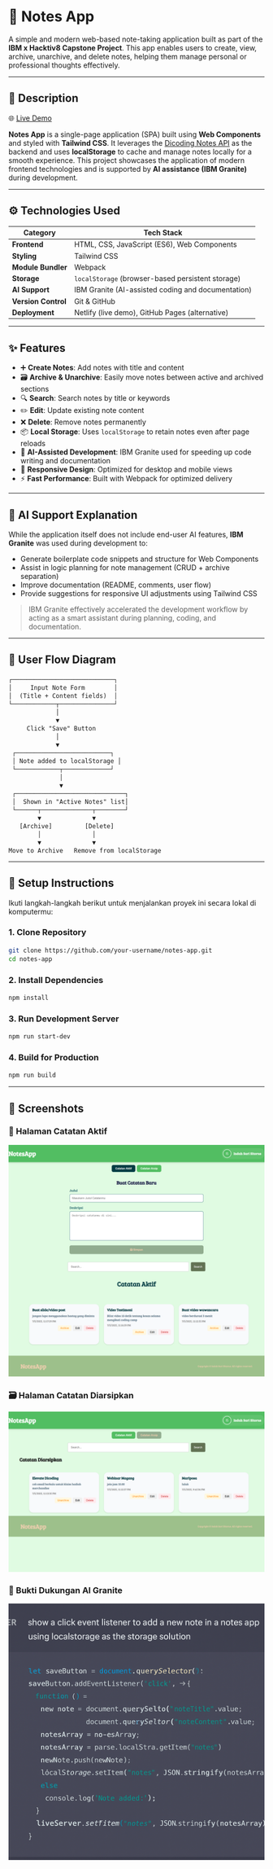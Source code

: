 # 📝 Notes App

A simple and modern web-based note-taking application built as part of the **IBM x Hacktiv8 Capstone Project**. This app enables users to create, view, archive, unarchive, and delete notes, helping them manage personal or professional thoughts effectively.

---

## 📌 Description

🌐 [Live Demo](https://capstone-notes-app.netlify.app/)

**Notes App** is a single-page application (SPA) built using **Web Components** and styled with **Tailwind CSS**. It leverages the [Dicoding Notes API](https://notes-api.dicoding.dev/) as the backend and uses **localStorage** to cache and manage notes locally for a smooth experience. This project showcases the application of modern frontend technologies and is supported by **AI assistance (IBM Granite)** during development.

---

## ⚙️ Technologies Used

| Category         | Tech Stack                                        |
|------------------|---------------------------------------------------|
| **Frontend**     | HTML, CSS, JavaScript (ES6), Web Components       |
| **Styling**      | Tailwind CSS                                      |
| **Module Bundler** | Webpack                                         |
| **Storage**      | `localStorage` (browser-based persistent storage) |
| **AI Support**   | IBM Granite (AI-assisted coding and documentation)|
| **Version Control** | Git & GitHub                                   |
| **Deployment**   | Netlify (live demo), GitHub Pages (alternative)   |

---

## ✨ Features

- ➕ **Create Notes**: Add notes with title and content
- 🗃️ **Archive & Unarchive**: Easily move notes between active and archived sections
- 🔍 **Search**: Search notes by title or keywords
- ✏️ **Edit**: Update existing note content
- ❌ **Delete**: Remove notes permanently
- 📦 **Local Storage**: Uses `localStorage` to retain notes even after page reloads
- 🧠 **AI-Assisted Development**: IBM Granite used for speeding up code writing and documentation
- 📱 **Responsive Design**: Optimized for desktop and mobile views
- ⚡ **Fast Performance**: Built with Webpack for optimized delivery

---

## 🤖 AI Support Explanation

While the application itself does not include end-user AI features, **IBM Granite** was used during development to:

- Generate boilerplate code snippets and structure for Web Components
- Assist in logic planning for note management (CRUD + archive separation)
- Improve documentation (README, comments, user flow)
- Provide suggestions for responsive UI adjustments using Tailwind CSS

> IBM Granite effectively accelerated the development workflow by acting as a smart assistant during planning, coding, and documentation.

---

## 🔄 User Flow Diagram

```
┌────────────────────────────┐
│     Input Note Form        │
│  (Title + Content fields)  │
└────────────┬───────────────┘
             │
             ▼
     Click "Save" Button
             │
             ▼
 ┌──────────────────────────┐
 │ Note added to localStorage │
 └────────────┬─────────────┘
              │
              ▼
 ┌──────────────────────────────┐
 │  Shown in "Active Notes" list│
 └──────┬──────────────┬────────┘
        ▼              ▼
   [Archive]         [Delete]
        │              │
        ▼              ▼
Move to Archive   Remove from localStorage
```

---

## 🚀 Setup Instructions

Ikuti langkah-langkah berikut untuk menjalankan proyek ini secara lokal di komputermu:

### 1. Clone Repository

```bash
git clone https://github.com/your-username/notes-app.git
cd notes-app
```

### 2. Install Dependencies

```bash
npm install
```

### 3. Run Development Server

```bash
npm run start-dev
```

### 4. Build for Production

```bash
npm run build
```

---

## 📸 Screenshots

### 📝 Halaman Catatan Aktif
![Active Notes Screenshot](./screenshots/active-notes.png)

### 🗃️ Halaman Catatan Diarsipkan
![Archived Notes Screenshot](./screenshots/archived-notes.png)

### 🤖 Bukti Dukungan AI Granite
![AI Support Screenshot](./screenshots/ai-support.png)
